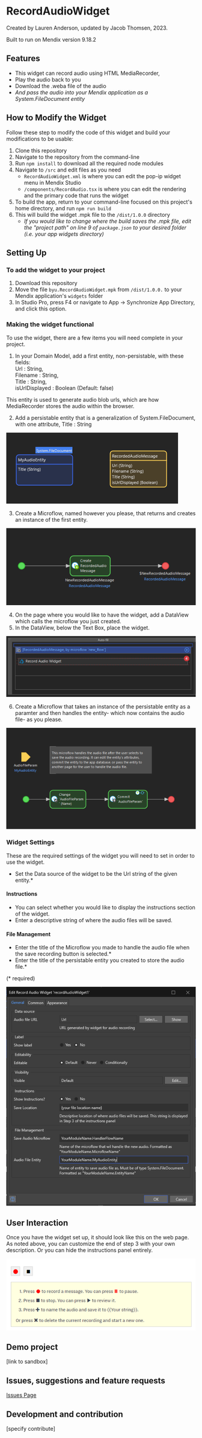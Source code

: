 # RecordAudioWidget
Created by Lauren Anderson, updated by Jacob Thomsen, 2023.

Built to run on Mendix version 9.18.2

## Features
- This widget can record audio using HTML MediaRecorder, 
- Play the audio back to you
- Download the .weba file of the audio 
- *And pass the audio into your Mendix application as a System.FileDocument entity*

## How to Modify the Widget
Follow these step to modify the code of this widget and build your modifications to be usable:
1. Clone this repository
2. Navigate to the repository from the command-line
3. Run `npm install` to download all the required node modules
4. Navigate to `/src` and edit files as you need
    - `RecordAudioWidget.xml` is where you can edit the pop-ip widget menu in Mendix Studio
    - `/components/RecordAudio.tsx` is where you can edit the rendering and the primary code that runs the widget
5. To build the app, return to your command-line focused on this project's home directory, and run `npm run build`
6. This will build the widget .mpk file to the `/dist/1.0.0` directory
   - *If you would like to change where the build saves the .mpk file, edit the "project path" on line 9 of `package.json`
to your desired folder (i.e. your app widgets directory)* 





## Setting Up
### To add the widget to your project
1. Download this repository
2. Move the file `byu.RecordAudioWidget.mpk` from `/dist/1.0.0.` to your Mendix application's `widgets` folder
3. In Studio Pro, press F4 or navigate to App -> Synchronize App Directory, and click this option.

### Making the widget functional
To use the widget, there are a few items you will need complete in your project.
1. In your Domain Model, add a first entity, non-persistable, with these fields:  
Url : String,  
Filename : String,  
Title : String,   
isUrlDisplayed : Boolean (Default: false)

This entity is used to generate audio blob urls, which are how MediaRecorder stores the audio within the browser.

2. Add a persistable entity that is a generalization of System.FileDocument, with one attribute, Title : String

![img.png](readme_images/img.png)

3. Create a Microflow, named however you please, that returns and creates an instance of the first entity.

![img_1.png](readme_images/img_1.png)

4. On the page where you would like to have the widget, add a DataView which calls the microflow you just created. 
5. In the DataView, below the Text Box, place the widget.

![img_2.png](readme_images/img_2.png)

6. Create a Microflow that takes an instance of the persistable entity as a paramter and then handles the entity-
which now contains the audio file- as you please.

![img_4.png](readme_images/img_4.png)

### Widget Settings
These are the required settings of the widget you will need to set in order to use the widget.
- Set the Data source of the widget to be the Url string of the given entity.*

#### Instructions
- You can select whether you would like to display the instructions section of the widget.
- Enter a descriptive string of where the audio files will be saved.

#### File Management
- Enter the title of the Microflow you made to handle the audio file when the save recording button is selected.*
- Enter the title of the persistable entity you created to store the audio file.*

(* required)

![img_3.png](readme_images/img_3.png)

## User Interaction
Once you have the widget set up, it should look like this on the web page.
As noted above, you can customize the end of step 3 with your own description. 
Or you can hide the instructions panel entirely.

![img_5.png](readme_images/img_5.png)

## Demo project
[link to sandbox]

## Issues, suggestions and feature requests
[Issues Page](https://github.com/laurenra7/recordAudioWidget/issues)

## Development and contribution
[specify contribute]
